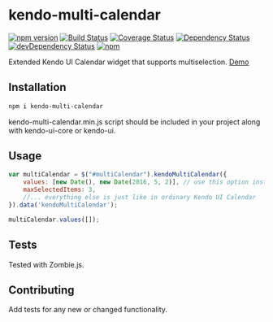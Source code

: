 kendo-multi-calendar
=========
[![npm version](https://badge.fury.io/js/kendo-multi-calendar.svg)](https://badge.fury.io/js/kendo-multi-calendar)
[![Build Status](https://travis-ci.org/iyegoroff/kendo-multi-calendar.svg?branch=master)](https://travis-ci.org/iyegoroff/kendo-multi-calendar)
[![Coverage Status](https://coveralls.io/repos/github/iyegoroff/kendo-multi-calendar/badge.svg?branch=master)](https://coveralls.io/github/iyegoroff/kendo-multi-calendar?branch=master)
[![Dependency Status](https://david-dm.org/iyegoroff/kendo-multi-calendar.svg)](https://david-dm.org/iyegoroff/kendo-multi-calendar)
[![devDependency Status](https://david-dm.org/iyegoroff/kendo-multi-calendar/dev-status.svg)](https://david-dm.org/iyegoroff/kendo-multi-calendar#info=devDependencies)
[![npm](https://img.shields.io/npm/l/express.svg)](https://www.npmjs.com/package/kendo-multi-calendar)

Extended Kendo UI Calendar widget that supports multiselection. [Demo](http://iyegoroff.github.io/kendo-multi-calendar/)

## Installation

```bash
npm i kendo-multi-calendar
```

kendo-multi-calendar.min.js script should be included in your project along with kendo-ui-core or kendo-ui.

## Usage

```javascript
var multiCalendar = $("#multiCalendar").kendoMultiCalendar({
    values: [new Date(), new Date(2016, 5, 2)], // use this option instead of 'value'
    maxSelectedItems: 3,
    //... everything else is just like in ordinary Kendo UI Calendar
}).data('kendoMultiCalendar');

multiCalendar.values([]);
```

## Tests

Tested with Zombie.js.

## Contributing

Add tests for any new or changed functionality.
